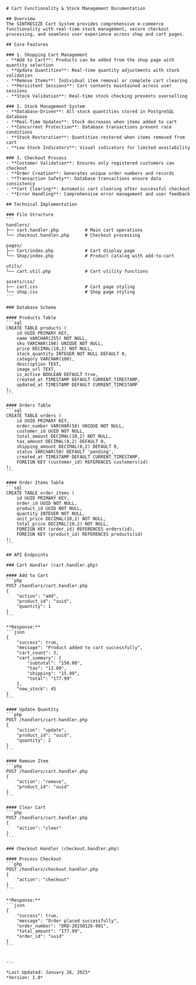     # Cart Functionality & Stock Management Documentation

    ## Overview
    The SINTHESIZE Cart System provides comprehensive e-commerce functionality with real-time stock management, secure checkout processing, and seamless user experience across shop and cart pages.

    ## Core Features

    ### 1. Shopping Cart Management
    - **Add to Cart**: Products can be added from the shop page with quantity selection
    - **Update Quantities**: Real-time quantity adjustments with stock validation
    - **Remove Items**: Individual item removal or complete cart clearing
    - **Persistent Sessions**: Cart contents maintained across user sessions
    - **Stock Validation**: Real-time stock checking prevents overselling

    ### 2. Stock Management System
    - **Database-Driven**: All stock quantities stored in PostgreSQL database
    - **Real-Time Updates**: Stock decreases when items added to cart
    - **Concurrent Protection**: Database transactions prevent race conditions
    - **Stock Restoration**: Quantities restored when items removed from cart
    - **Low Stock Indicators**: Visual indicators for limited availability

    ### 3. Checkout Process
    - **Customer Validation**: Ensures only registered customers can checkout
    - **Order Creation**: Generates unique order numbers and records
    - **Transaction Safety**: Database transactions ensure data consistency
    - **Cart Clearing**: Automatic cart clearing after successful checkout
    - **Error Handling**: Comprehensive error management and user feedback

    ## Technical Implementation

    ### File Structure
    ```
    handlers/
    ├── cart.handler.php          # Main cart operations
    └── checkout.handler.php      # Checkout processing

    pages/
    ├── Cart/index.php            # Cart display page
    └── Shop/index.php            # Product catalog with add-to-cart

    utils/
    └── cart.util.php             # Cart utility functions

    assets/css/
    ├── cart.css                  # Cart page styling
    └── shop.css                  # Shop page styling
    ```

    ### Database Schema

    #### Products Table
    ```sql
    CREATE TABLE products (
        id UUID PRIMARY KEY,
        name VARCHAR(255) NOT NULL,
        sku VARCHAR(100) UNIQUE NOT NULL,
        price DECIMAL(10,2) NOT NULL,
        stock_quantity INTEGER NOT NULL DEFAULT 0,
        category VARCHAR(100),
        description TEXT,
        image_url TEXT,
        is_active BOOLEAN DEFAULT true,
        created_at TIMESTAMP DEFAULT CURRENT_TIMESTAMP,
        updated_at TIMESTAMP DEFAULT CURRENT_TIMESTAMP
    );
    ```

    #### Orders Table
    ```sql
    CREATE TABLE orders (
        id UUID PRIMARY KEY,
        order_number VARCHAR(50) UNIQUE NOT NULL,
        customer_id UUID NOT NULL,
        total_amount DECIMAL(10,2) NOT NULL,
        tax_amount DECIMAL(8,2) DEFAULT 0,
        shipping_amount DECIMAL(8,2) DEFAULT 0,
        status VARCHAR(50) DEFAULT 'pending',
        created_at TIMESTAMP DEFAULT CURRENT_TIMESTAMP,
        FOREIGN KEY (customer_id) REFERENCES customers(id)
    );
    ```

    #### Order Items Table
    ```sql
    CREATE TABLE order_items (
        id UUID PRIMARY KEY,
        order_id UUID NOT NULL,
        product_id UUID NOT NULL,
        quantity INTEGER NOT NULL,
        unit_price DECIMAL(10,2) NOT NULL,
        total_price DECIMAL(10,2) NOT NULL,
        FOREIGN KEY (order_id) REFERENCES orders(id),
        FOREIGN KEY (product_id) REFERENCES products(id)
    );
    ```

    ## API Endpoints

    ### Cart Handler (cart.handler.php)

    #### Add to Cart
    ```php
    POST /handlers/cart.handler.php
    {
        "action": "add",
        "product_id": "uuid",
        "quantity": 1
    }
    ```

    **Response:**
    ```json
    {
        "success": true,
        "message": "Product added to cart successfully",
        "cart_count": 3,
        "cart_summary": {
            "subtotal": "150.00",
            "tax": "12.00",
            "shipping": "15.99",
            "total": "177.99"
        },
        "new_stock": 45
    }
    ```

    #### Update Quantity
    ```php
    POST /handlers/cart.handler.php
    {
        "action": "update",
        "product_id": "uuid",
        "quantity": 2
    }
    ```

    #### Remove Item
    ```php
    POST /handlers/cart.handler.php
    {
        "action": "remove",
        "product_id": "uuid"
    }
    ```

    #### Clear Cart
    ```php
    POST /handlers/cart.handler.php
    {
        "action": "clear"
    }
    ```

    ### Checkout Handler (checkout.handler.php)

    #### Process Checkout
    ```php
    POST /handlers/checkout.handler.php
    {
        "action": "checkout"
    }
    ```

    **Response:**
    ```json
    {
        "success": true,
        "message": "Order placed successfully",
        "order_number": "ORD-20250126-001",
        "total_amount": "177.99",
        "order_id": "uuid"
    }
    ```


    ---

    *Last Updated: January 26, 2025*
    *Version: 1.0*